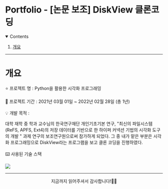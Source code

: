 # Portfolio - [논문 보조] DiskView 클론코딩

<details open="open">
  <summary>Contents</summary>
  <ol>
    <li>
      <a href="#개요">개요</a>
    </li>
  </ol>
</details>

---

# 개요
⭐ 프로젝트 명 : Python을 활용한 시각화 프로그래밍​<br><br>
🚩 프로젝트 기간 : 2021년 03월 01일 ~ 2022년 02월 28일 (총 1년)<br><br>
💡 개발 목적 :

대학 재학 중 학과 교수님의 한국연구재단 개인기초기본 연구, "최신의 파일시스템(ReFS, APFS, Ext4)의 저장 데이터를 기반으로 한 하이퍼 커넥션 기법의 시각화 도구의 개발 " 과제 연구의 보조연구원으로써 참가하게 되었다.
그 중 내가 맡은 부분은 시각화 프로그래밍으로 DiskView라는 프로그램을 보고 클론 코딩을 진행하였다.<br><br>
⌨️ 사용된 기술 스택<br><br>
<img src="https://img.shields.io/badge/Python-3776AB?style=for-the-badge&logo=python&logoColor=white">

---

<p align = "center">
지금까지 읽어주셔서 감사합니다!🙇‍♀️
</p>

